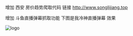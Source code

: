 增加 西安 房价趋势爬取代码 链接  http://www.songlijiang.top


 增加 斗鱼直播弹幕抓取功能 下图是我冷神直播弹幕 效果
 
 ![logo](http://www.songlijiang.top/WechatIMG35.jpeg)
